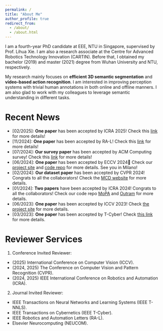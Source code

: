 ```yaml
---
permalink: /
title: "About Me"
author_profile: true
redirect_from: 
  - /about/
  - /about.html
---
```


I am a fourth-year PhD candidate at EEE, NTU in Singapore, supervised by Prof. Lihua Xie. I am also a research associate at the Centre for Advanced Robotics Technology Innovation (CARTIN). Before that, I obtained my bachelor (2019) and master (2021) degree from Wuhan University and NTU, respectively.

My research mainly focuses on **efficient 3D semantic segmentation** and **video-based action recognition**. I am interested in improving perception systems with trivial human annotations in both online and offline manners. I am also glad to work with my colleagues to leverage semantic understanding in different tasks.

Recent News
======
* \[02/2025\]: **One paper** has been accepted by ICRA 2025! Check this [link](https://arxiv.org/pdf/2410.00589) for more details!
* \[11/2024\]: **One paper** has been accepted by RA-L! Check this [link](https://ieeexplore.ieee.org/document/10715566?source=authoralert) for more details!
* \[07/2024\]: **Our survey paper** has been accepted by ACM Computing survey! Check this [link](https://dl.acm.org/doi/10.1145/3679010) for more details!
* \[06/2024\]: **One paper** has been accepted by ECCV 2024🥳 Check our [project site](https://sites.google.com/view/eccv24-latte) and [code repo](https://github.com/AronCao49/Latte/) for more details. See you in Milano!
* \[02/2024\]: **Our dataset paper** has been accepted by CVPR 2024! Congrats to all the collaborators! Check the [MCD website](https://mcdviral.github.io/) for more details.
* \[01/2024\]: **Two papers** have been accepted by ICRA 2024! Congrats to all the collaborators! Check our code repo [MoPA](https://github.com/AronCao49/MoPA) and [Outram](https://github.com/Pamphlett/Outram) for more details.
* \[06/2023\]: **One paper** has been accepted by ICCV 2023! Check [the project site](https://sites.google.com/view/mmcotta) for more details.
* \[03/2023\]: **One paper** has been accepted by T-Cyber! Check [this link](https://ieeexplore.ieee.org/document/10106103/) for more details.


Reviewer Services
=====
1. Conference Invited Reviewer:
  * (2025) International Conference on Computer Vision (ICCV).
  * (2024, 2025) The Conference on Computer Vision and Pattern Recognition (CVPR).
  * (2024, 2025) IEEE International Conference on Robotics and Automation (ICRA).
2. Journal Invited Reviewer:
  * IEEE Transactions on Neural Networks and Learning Systems (IEEE T-NNLS).
  * IEEE Transactions on Cybernetics (IEEE T-Cyber).
  * IEEE Robotics and Automation Letters (RA-L).
  * Elsevier Neurocomputing (NEUCOM).

<br>
<script type='text/javascript' id='clustrmaps' src='//cdn.clustrmaps.com/map_v2.js?cl=ffffff&w=300&t=tt&d=Ra1w2EWIZp7rg8IGEJmfr9UFMUMrreNOW2BkWITL4nw'></script>